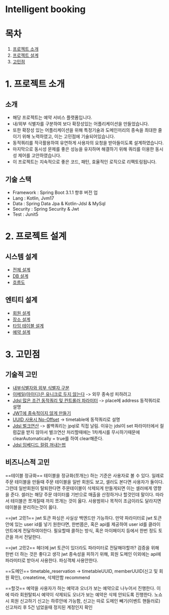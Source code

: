 # Intelligent booking

# 목차
1. [프로젝트 소개](#1-프로젝트-소개)
2. [프로젝트 설계](#2-프로젝트-설계)
3. [고민점](#3-고민점)

# 1. 프로젝트 소개
## 소개
* 해당 프로젝트는 예약 서비스 플랫폼입니다.
* 내/외부 식별자를 구분하여 보다 확장성있는 어플리케이션을 만들었습니다.
* 또한 확장성 있는 어플리케이션을 위해 특정기술과 도메인끼리의 종속을 최대한 줄이기 위해 노력하였고, 이는 고민점에 기술되어있습니다.
* 동적쿼리를 적극활용하여 유연하게 사용자의 요청을 받아들이도록 설계하였습니다.
* 마지막으로 동시성 문제를 좋은 성능을 유지하며 해결하기 위해 쿼리를 이용한 동시성 제어를 고안하였습니다.
* 이 프로젝트는 지속적으로 좋은 코드, 패턴, 효율적인 로직으로 리팩토링됩니다.
## 기술 스택
* Framework : Spring Boot 3.1.1 향후 버전 업
* Lang : Kotlin, Jvm17
* Data : Spring Data Jpa & Kotlin-Jdsl & MySql
* Security : Spring Security & Jwt
* Test : Junit5

# 2. 프로젝트 설계
## 시스템 설계
* [전체 설계](https://github.com/liveforone/intelligent_booking/blob/master/Documents/DESIGN.md)
* [DB 설계]()
* [흐름도]()
## 엔티티 설계
* [회원 설계](https://github.com/liveforone/intelligent_booking/blob/master/Documents/MEMBER_DESIGN.md)
* [장소 설계](https://github.com/liveforone/intelligent_booking/blob/master/Documents/PLACE_DESIGN.md)
* [타임 테이블 설계](https://github.com/liveforone/intelligent_booking/blob/master/Documents/TIMETABLE_DESIGN.md)
* [예약 설계](https://github.com/liveforone/intelligent_booking/blob/master/Documents/RESERVATION_DESIGN.md)

# 3. 고민점
## 기술적 고민
* [내부식별자와 외부 식별자 구분](https://github.com/liveforone/intelligent_booking/blob/master/Documents/INTERNAL_EXTERNAL_ID.md)
* [이메일(아이디)은 유니크로 두지 않는다]() -> 외무 종속성 피하려고
* [Jdsl 많은 조건 동적쿼리 및 컨트롤러 파라미터]() -> place에 address 동적쿼리로 설명
* [JWT에 종속적이지 않게 만들기]()
* [UUID 사용시 No-Offset]() -> timetable에 동적쿼리로 설명
* [Jdsl 벌크연산]() -> 롤백쿼리는 jpql로 직접 날림. 이유는 jdsl이 set 파라미터에서 컬럼값을 받지 않아서 벌크연산 처리할때에는 1차캐시를 무시하기때문에 clearAutomatically = true를 하여 clear해준다.
* [Jdsl 임베디드 컬럼 꺼내는법]()
## 비즈니스적 고민


==테이블 정규화==
테이블을 정규화(쪼개는) 하는 기준은 사용자로 볼 수 있다.
일례로 주문 테이블을 만들때 주문 테이블을 일반 회원도 보고, 셀러도 본다면 사용자가 둘이다.
그런데 일반회원이 탈퇴한다면 주문테이블이 삭제되게 만들게되면 이는 셀러에게 영향을 준다.
셀러는 해당 주문 데이터를 기반으로 매출을 산정하거나 할것인데 말이다.
따라서 테이블은 쪼개질때 까지 쪼개는 것이 옳다.
사용범위나 목적이 조금이라도 달라지면 테이블을 분리하는것이 옳다.


==jwt 고민1==
jwt 토큰 파싱은 사실상 백엔드만 가능하다. 
만약 파라미터로 jwt 토큰 안에 있는 user id를 넣기 원한다면,
한번쯤은, 혹은 api를 제공하여 user id를 클라이언트에게 전달하여야한다.
필요할때 콜하는 방식, 혹은 마이페이지 등에서 한번 정도 토큰을 까서 전달한다.

==jwt 고민2==
헤더에 jwt 토큰이 있더라도 파라미터로 전달해야할까?
검증을 위해 한번 더 하는 것은 좋다고 생각
jwt 종속성을 피하기 위해, 회원 도메인 이외에는 api에 파라미터로 받아서 사용한다. 파싱객체 사용안한다.


==도메인==
timetable_reservation -> timetableUUID, memberUUID(신고 및 회원 확인), createtime, 삭제안함
recommend


==할것==
예약을 사용자가 하는 예약과 오너가 보는 예약으로 나누어서 진행한다.
이에 따라 회원탈퇴시 예약이 삭제되도 오너가 보는 예약은 삭제 안되도록 진행한다.
노쇼시 회원 신고하기
신고는 하루안에 가능함, 신고는 따로 도메인 빼기(이벤트 핸들러로)
신고처리 후 5건 넘었을때 정지된 계정인지 확인